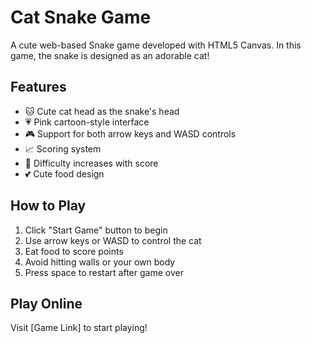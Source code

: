 # Cat Snake Game

A cute web-based Snake game developed with HTML5 Canvas. In this game, the snake is designed as an adorable cat!

## Features

- 🐱 Cute cat head as the snake's head
- 💗 Pink cartoon-style interface
- 🎮 Support for both arrow keys and WASD controls
- 📈 Scoring system
- 🎯 Difficulty increases with score
- 💕 Cute food design

## How to Play

1. Click "Start Game" button to begin
2. Use arrow keys or WASD to control the cat
3. Eat food to score points
4. Avoid hitting walls or your own body
5. Press space to restart after game over

## Play Online

Visit [Game Link] to start playing! 